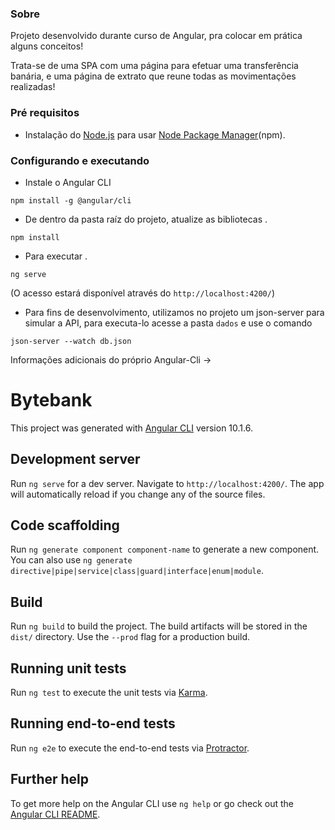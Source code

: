 ### Sobre

Projeto desenvolvido durante curso de Angular, pra colocar em prática alguns conceitos!

Trata-se de uma SPA com uma página para efetuar uma transferência banária, e uma página de extrato que reune todas as movimentações realizadas!

### Pré requisitos

- Instalação do [Node.js](https://nodejs.org/en/download/) para usar [Node Package Manager](https://www.npmjs.com/get-npm)(npm).

### Configurando e executando

- Instale o Angular CLI
```
npm install -g @angular/cli
```

- De dentro da pasta raíz do projeto, atualize as bibliotecas .
```
npm install
```

- Para executar .
```
ng serve
```
(O acesso estará disponível através do `http://localhost:4200/`)

- Para fins de desenvolvimento, utilizamos no projeto um json-server para simular a API, para executa-lo acesse a pasta `dados` e use o comando
```
json-server --watch db.json
```




Informações adicionais do próprio Angular-Cli ->


# Bytebank

This project was generated with [Angular CLI](https://github.com/angular/angular-cli) version 10.1.6.

## Development server

Run `ng serve` for a dev server. Navigate to `http://localhost:4200/`. The app will automatically reload if you change any of the source files.

## Code scaffolding

Run `ng generate component component-name` to generate a new component. You can also use `ng generate directive|pipe|service|class|guard|interface|enum|module`.

## Build

Run `ng build` to build the project. The build artifacts will be stored in the `dist/` directory. Use the `--prod` flag for a production build.

## Running unit tests

Run `ng test` to execute the unit tests via [Karma](https://karma-runner.github.io).

## Running end-to-end tests

Run `ng e2e` to execute the end-to-end tests via [Protractor](http://www.protractortest.org/).

## Further help

To get more help on the Angular CLI use `ng help` or go check out the [Angular CLI README](https://github.com/angular/angular-cli/blob/master/README.md).

